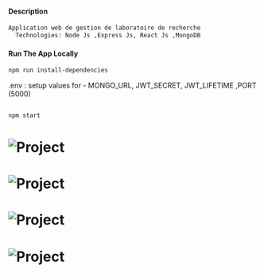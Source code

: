 
#### Description 

```sh
Application web de gestion de laboratoire de recherche
  Technologies: Node Js ,Express Js, React Js ,MongoDB
```
#### Run The App Locally
```sh
npm run install-dependencies
```

 .env : setup values for - MONGO_URL, JWT_SECRET, JWT_LIFETIME ,PORT (5000)

```sh

npm start

```
# ![Project](https://github.com/fatmakhlif/Laby-MERN/blob/master/1.jpg)
# ![Project](https://github.com/fatmakhlif/Laby-MERN/master/2.jpg)
# ![Project](https://github.com/fatmakhlif/Laby-MERN/3.jpg)
# ![Project](https://github.com/fatmakhlif/Laby-MERN/4.jpg)



